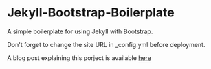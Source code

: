 Jekyll-Bootstrap-Boilerplate
============================

A simple boilerplate for using Jekyll with Bootstrap.

Don't forget to change the site URL in _config.yml before deployment.

A blog post explaining this porject is available <a href="iceroad.co.uk/blog/2014/07/27/Beginning-With-Jekyll.html">here</a>


